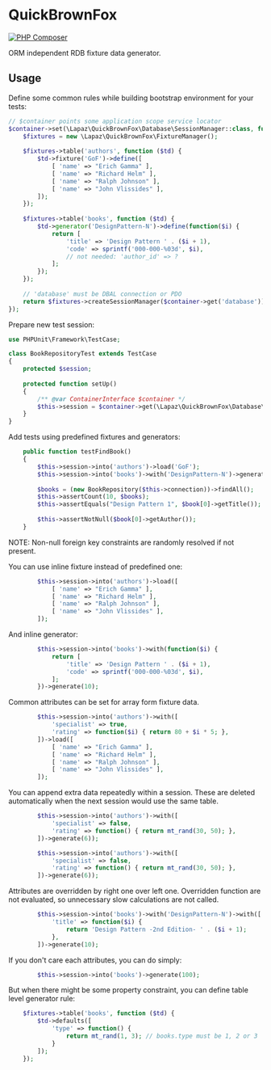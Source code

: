 # QuickBrownFox

[![PHP Composer](https://github.com/LapazPhp/QuickBrownFox/actions/workflows/php.yml/badge.svg?branch=master)](https://github.com/LapazPhp/QuickBrownFox/actions/workflows/php.yml)

ORM independent RDB fixture data generator.

## Usage

Define some common rules while building bootstrap environment for your tests:

```php
// $container points some application scope service locator
$container->set(\Lapaz\QuickBrownFox\Database\SessionManager::class, function() use ($container) {
    $fixtures = new \Lapaz\QuickBrownFox\FixtureManager();
    
    $fixtures->table('authors', function ($td) {
        $td->fixture('GoF')->define([
            [ 'name' => "Erich Gamma" ],
            [ 'name' => "Richard Helm" ],
            [ 'name' => "Ralph Johnson" ],
            [ 'name' => "John Vlissides" ],
        ]);
    });
    
    $fixtures->table('books', function ($td) {
        $td->generator('DesignPattern-N')->define(function($i) {
            return [
                'title' => 'Design Pattern ' . ($i + 1),
                'code' => sprintf('000-000-%03d', $i),
                // not needed: 'author_id' => ?
            ];
        });
    });
    
    // 'database' must be DBAL connection or PDO
    return $fixtures->createSessionManager($container->get('database'));
});
```

Prepare new test session:

```php
use PHPUnit\Framework\TestCase;

class BookRepositoryTest extends TestCase
{
    protected $session;
    
    protected function setUp()
    {
        /** @var ContainerInterface $container */
        $this->session = $container->get(\Lapaz\QuickBrownFox\Database\SessionManager::class)->newSession();
    }
}
```

Add tests using predefined fixtures and generators:

```php
    public function testFindBook()
    {
        $this->session->into('authors')->load('GoF');
        $this->session->into('books')->with('DesignPattern-N')->generate(10);
        
        $books = (new BookRepository($this->connection))->findAll();
        $this->assertCount(10, $books);
        $this->assertEquals("Design Pattern 1", $book[0]->getTitle());
        
        $this->assertNotNull($book[0]->getAuthor());
    }
```

NOTE: Non-null foreign key constraints are randomly resolved if not present.


You can use inline fixture instead of predefined one:

```php
        $this->session->into('authors')->load([
            [ 'name' => "Erich Gamma" ],
            [ 'name' => "Richard Helm" ],
            [ 'name' => "Ralph Johnson" ],
            [ 'name' => "John Vlissides" ],
        ]);
```

And inline generator:

```php
        $this->session->into('books')->with(function($i) {
            return [
                'title' => 'Design Pattern ' . ($i + 1),
                'code' => sprintf('000-000-%03d', $i),
            ];
        })->generate(10);
```

Common attributes can be set for array form fixture data.

```php
        $this->session->into('authors')->with([
            'specialist' => true,
            'rating' => function($i) { return 80 + $i * 5; },
        ])->load([
            [ 'name' => "Erich Gamma" ],
            [ 'name' => "Richard Helm" ],
            [ 'name' => "Ralph Johnson" ],
            [ 'name' => "John Vlissides" ],
        ]);
```

You can append extra data repeatedly within a session.
These are deleted automatically when the next session would use the same table.

```php
        $this->session->into('authors')->with([
            'specialist' => false,
            'rating' => function() { return mt_rand(30, 50); },
        ])->generate(6));

        $this->session->into('authors')->with([
            'specialist' => false,
            'rating' => function() { return mt_rand(30, 50); },
        ])->generate(6));
```

Attributes are overridden by right one over left one. Overridden function are not evaluated, so unnecessary slow calculations are not called.

```php
        $this->session->into('books')->with('DesignPattern-N')->with([
            'title' => function($i) {
                return 'Design Pattern -2nd Edition- ' . ($i + 1);
            },
        ])->generate(10);
```

If you don't care each attributes, you can do simply:

```php
        $this->session->into('books')->generate(100);
```

But when there might be some property constraint, you can define table level generator rule:

```php
    $fixtures->table('books', function ($td) {
        $td->defaults([
            'type' => function() {
                return mt_rand(1, 3); // books.type must be 1, 2 or 3
            }
        ]);
    });
```
